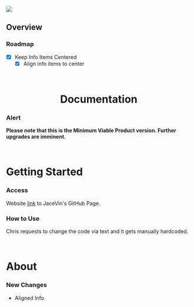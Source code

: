 <img src="https://img.shields.io/badge/License-MIT-orange">

<br>

## Overview

### Roadmap
- [x] Keep Info Items Centered
    - [x] Align info items to center

<br>

<h1 align="center">Documentation</h1>

### Alert
**Please note that this is the Minimum Viable Product version.  Further upgrades are imminent.**

<br>

# Getting Started

### Access
Website [link](https://jacevin.github.io/Website-for-Chris/) to JaceVin's GitHub Page.

### How to Use
Chris requests to change the code via text and it gets manually hardcoded.

<br>

# About

### New Changes
+ Aligned Info

